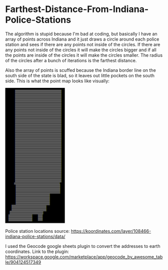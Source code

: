 # Farthest-Distance-From-Indiana-Police-Stations
The algorithm is stupid because I'm bad at coding, but basically I have an array of points across Indiana and it just draws a circle around each police station and sees if there are any points not inside of the circles. If there are any points not inside of the circles it will make the circles bigger and if all the points are inside of the circles it will make the circles smaller. The radius of the circles after a bunch of iterations is the farthest distance.

Also the array of points is scuffed because the Indiana border line on the south side of the state is blad, so it leaves out little pockets on the south side. This is what the point map looks like visually:

![Indiana Point Map](indiana-point-map.png)

Police station locations source: https://koordinates.com/layer/108466-indiana-police-stations/data/

I used the Geocode google sheets plugin to convert the addresses to earth coordinates. Link to the plugin: https://workspace.google.com/marketplace/app/geocode_by_awesome_table/904124517349
